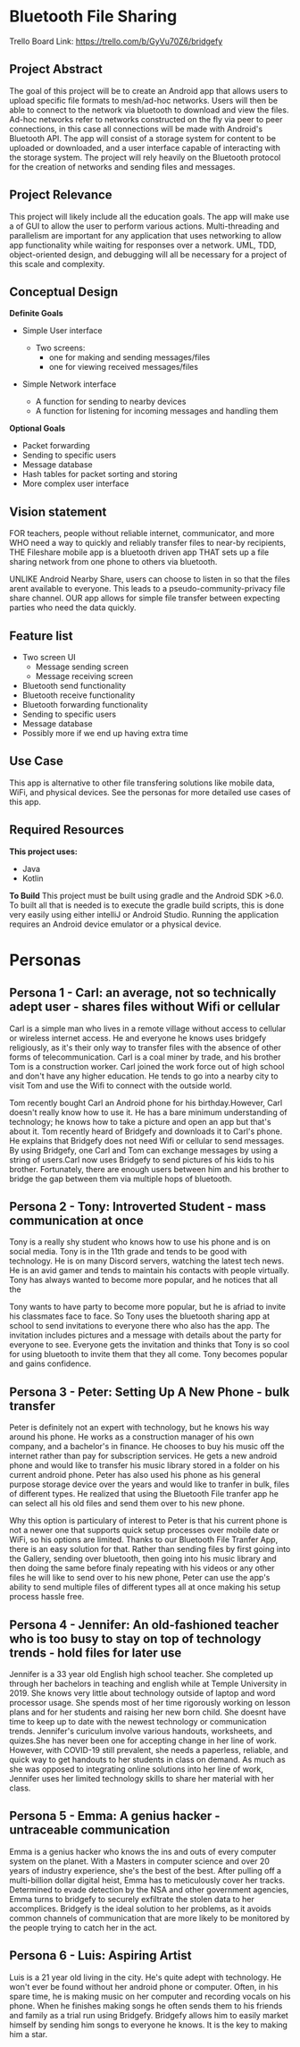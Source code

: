 # Bluetooth File Sharing

Trello Board Link: https://trello.com/b/GyVu70Z6/bridgefy

## Project Abstract

The goal of this project will be to create an Android app that allows users to upload
specific file formats to mesh/ad-hoc networks. Users will then be able to connect to the network via bluetooth
to download and view the files. Ad-hoc networks refer to networks constructed on the fly via peer to
peer connections, in this case all connections will be made with Android's Bluetooth API. The app will 
consist of a storage system for content to be uploaded or downloaded, and a user interface capable of 
interacting with the storage system. The project will rely heavily on the Bluetooth protocol for the creation 
of networks and sending files and messages.

## Project Relevance

This project will likely include all the education goals. The app will make use a of GUI to
allow the user to perform various actions. Multi-threading and parallelism are important for any
application that uses networking to allow app functionality while waiting for responses over a network.
UML, TDD, object-oriented design, and debugging will all be necessary for a project of this scale and
complexity.

## Conceptual Design

**Definite Goals**
* Simple User interface
    *  Two screens:
       - one for making and sending messages/files
       - one for viewing received messages/files

* Simple Network interface
    - A function for sending to nearby devices
    - A function for listening for incoming messages and handling them

**Optional Goals**
- Packet forwarding
- Sending to specific users
- Message database
- Hash tables for packet sorting and storing
- More complex user interface
 
##  Vision statement
FOR teachers, people without reliable internet, communicator, and more WHO need a way to quickly and 
reliably transfer files to near-by recipients, THE Fileshare mobile app is a bluetooth driven app
THAT sets up a file sharing network from one phone to others via bluetooth.

UNLIKE Android Nearby Share, users can choose to listen in so that the files arent available to 
everyone. This leads to a pseudo-community-privacy file share channel. OUR app allows for simple file
transfer between expecting parties who need the data quickly.

##  Feature list
* Two screen UI
   - Message sending screen
   - Message receiving screen
* Bluetooth send functionality
* Bluetooth receive functionality
* Bluetooth forwarding functionality
* Sending to specific users
* Message database
* Possibly more if we end up having extra time

## Use Case

This app is alternative to other file transfering solutions like mobile data, WiFi, and physical devices. See the personas for more detailed use cases of this app.

## Required Resources

**This project uses:**
* Java
* Kotlin

**To Build**
This project must be built using gradle and the Android SDK >6.0. To built all that is needed is to execute the 
gradle build scripts, this is done very easily using either intelliJ or Android Studio. Running the application
requires an Android device emulator or a physical device. 


# Personas

## Persona 1 - Carl: an average, not so technically adept user - shares files without Wifi or cellular

Carl is a simple man who lives in a remote village without access to cellular or wireless internet access. He and everyone he knows uses bridgefy religiously, 
as it's their only way to transfer files with the absence of other forms of telecommunication. Carl is a coal miner by trade, and his brother Tom is a 
construction worker. Carl joined the work force out of high school and don't have any higher education. He tends to go into a nearby city to visit Tom and use the Wifi to connect with the outside world.

Tom recently bought Carl an Android phone for his birthday.However, Carl doesn't really know how to use it.
He has a bare minimum understanding of technology; he knows how to take a picture and open an app but that's about it. 
Tom recently heard of Bridgefy and downloads it to Carl's phone. He explains that Bridgefy does not need Wifi or cellular to send messages.
By using Bridgefy, one Carl and Tom can exchange messages by using a string of users.Carl now uses Bridgefy to send 
pictures of his kids to his brother. Fortunately, there are enough users between him and his brother to bridge the gap between them via multiple hops of bluetooth. 

## Persona 2 - Tony: Introverted Student - mass communication at once

Tony is a really shy student who knows how to use his phone and is on social media. Tony is in the 11th grade and tends to be good with technology.
He is on many Discord servers, watching the latest tech news. He is an avid gamer and tends to maintain his contacts with people virtually. 
Tony has always wanted to become more popular, and he notices that all the 

Tony wants to have party to become more popular, but he is afriad to invite his classmates face to face. So Tony uses the bluetooth sharing app
at school to send invitations to everyone there who also has the app. The invitation includes pictures and a message
with details about the party for everyone to see. Everyone gets the invitation and thinks that Tony is so cool for using
bluetooth to invite them that they all come. Tony becomes popular and gains confidence.

## Persona 3 - Peter: Setting Up A New Phone - bulk transfer

Peter is definitely not an expert with technology, but he knows his way around his phone. He works as a construction manager of his own company, 
and a bachelor's in finance. He chooses to buy his music off the internet rather than pay for subscription services. 
He gets a new android phone and would like to transfer his music library stored in a folder on his current android phone. 
Peter has also used his phone as his general purpose storage device over the years and would like to tranfer in bulk, files of different types. 
He realized that using the Bluetooth File tranfer app he can select all his old files and send them over to his new phone.

Why this option is particulary of interest to Peter is that his current phone is not a newer one that supports quick 
setup processes over mobile date or WiFi, so his options are limited. Thanks to our Bluetooth File Tranfer App, there is
an easy solution for that. Rather than sending files by first going into the Gallery, sending over bluetooth, then 
going into his music library and then doing the same before finaly repeating with his videos or any other files he will
like to send over to his new phone, Peter can use the app's ability to send multiple files of different types all at once
making his setup process hassle free.

## Persona 4 - Jennifer: An old-fashioned teacher who is too busy to stay on top of technology trends - hold files for later use

Jennifer is a 33 year old English high school teacher. She completed up through her bachelors in teaching and english while at Temple University in 2019. She knows very little about technology
outside of laptop and word processor usage. She spends most of her time rigorously working on lesson plans and for her students and raising her new born child. She doesnt have time to keep
up to date with the newest technology or communication trends. Jennifer's curiculum involve various handouts, worksheets, and quizes.She has never been one for accepting change in her line of
work. However, with COVID-19 still prevalent, she needs a paperless, reliable, and quick way to get handouts to her students in class on demand. As much as she was opposed to integrating online
solutions into her line of work, Jennifer uses her limited technology skills to share her material with her class.

## Persona 5 - Emma: A genius hacker - untraceable communication

Emma is a genius hacker who knows the ins and outs of every computer system on the planet. With a Masters in computer science and over 20 years of industry experience, she's the best of the best. After pulling off a multi-billion dollar digital heist, Emma has to meticulously cover her tracks. Determined to evade detection by the NSA and other government agencies, Emma turns to bridgefy to securely exfiltrate the stolen data to her accomplices. Bridgefy is the ideal solution to her problems, as it avoids common channels of communication that are more likely to be monitored by the people trying to catch her in the act.  

## Persona 6 - Luis: Aspiring Artist

Luis is a 21 year old living in the city. He's quite adept with technology.
He won't ever be found without her android phone or computer. Often, in his spare time, 
he is making music on her computer and recording vocals on his phone.
When he finishes making songs he often sends them to his friends and family as a 
trial run using Bridgefy. Bridgefy allows him to easily market himself by sending him 
songs to everyone he knows. It is the key to making him a star.
